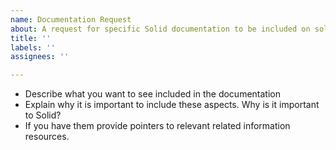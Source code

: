 ```yaml
---
name: Documentation Request
about: A request for specific Solid documentation to be included on solidproject.org
title: ''
labels: ''
assignees: ''

---
```


* Describe what you want to see included in the documentation
* Explain why it is important to include these aspects. Why is it important to Solid?
* If you have them provide pointers to relevant related information resources.
